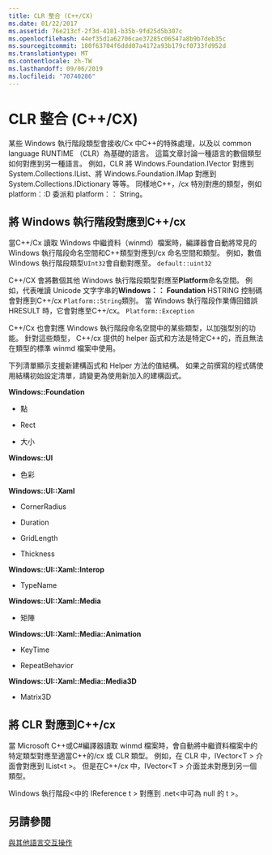 ```yaml
---
title: CLR 整合 (C++/CX)
ms.date: 01/22/2017
ms.assetid: 76e213cf-2f3d-4181-b35b-9fd25d5b307c
ms.openlocfilehash: 44ef35d1a62706cae37285c06547a8b9b7deb35c
ms.sourcegitcommit: 180f63704f6ddd07a4172a93b179cf0733fd952d
ms.translationtype: MT
ms.contentlocale: zh-TW
ms.lasthandoff: 09/06/2019
ms.locfileid: "70740286"
---
```

# <a name="clr-integration-ccx"></a>CLR 整合 (C++/CX)

某些 Windows 執行階段類型會接收/Cx 中C++的特殊處理，以及以 common language RUNTIME （CLR）為基礎的語言。 這篇文章討論一種語言的數個類型如何對應到另一種語言。 例如，CLR 將 Windows.Foundation.IVector 對應到 System.Collections.IList、將 Windows.Foundation.IMap 對應到 System.Collections.IDictionary 等等。 同樣地C++，/cx 特別對應的類型，例如 platform：:D 委派和 platform：： String。

## <a name="mapping-the-windows-runtime-to-ccx"></a>將 Windows 執行階段對應到C++/cx

當C++/Cx 讀取 Windows 中繼資料（winmd）檔案時，編譯器會自動將常見的 Windows 執行階段命名空間和C++類型對應到/cx 命名空間和類型。 例如，數值 Windows 執行階段類型`UInt32`會自動對應至。 `default::uint32`

C++/CX 會將數個其他 Windows 執行階段類型對應至**Platform**命名空間。 例如，代表唯讀 Unicode 文字字串的**Windows：： Foundation** HSTRING 控制碼會對應到C++/cx `Platform::String`類別。 當 Windows 執行階段作業傳回錯誤 HRESULT 時，它會對應至C++/cx。 `Platform::Exception`

C++/Cx 也會對應 Windows 執行階段命名空間中的某些類型，以加強型別的功能。 針對這些類型， C++/cx 提供的 helper 函式和方法是特定C++的，而且無法在類型的標準 winmd 檔案中使用。

下列清單顯示支援新建構函式和 Helper 方法的值結構。 如果之前撰寫的程式碼使用結構初始設定清單，請變更為使用新加入的建構函式。

**Windows::Foundation**

- 點

- Rect

- 大小

**Windows::UI**

- 色彩

**Windows::UI::Xaml**

- CornerRadius

- Duration

- GridLength

- Thickness

**Windows::UI::Xaml::Interop**

- TypeName

**Windows::UI::Xaml::Media**

- 矩陣

**Windows::UI::Xaml::Media::Animation**

- KeyTime

- RepeatBehavior

**Windows::UI::Xaml::Media::Media3D**

- Matrix3D

## <a name="mapping-the-clr-to-ccx"></a>將 CLR 對應到C++/cx

當 Microsoft C++或C#編譯器讀取 winmd 檔案時，會自動將中繼資料檔案中的特定類型對應至適當C++的/cx 或 CLR 類型。 例如，在 CLR 中，IVector\<T > 介面會對應到 IList\<t >。 但是在C++/cx 中，IVector\<T > 介面並未對應到另一個類型。

Windows 執行階段\<中的 IReference t > 對應到 .net\<中可為 null 的 t >。

## <a name="see-also"></a>另請參閱

[與其他語言交互操作](../cppcx/interoperating-with-other-languages-c-cx.md)
